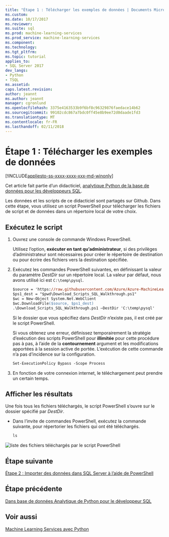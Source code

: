 ```yaml
---
title: "Étape 1 : Télécharger les exemples de données | Documents Microsoft"
ms.custom: 
ms.date: 10/17/2017
ms.reviewer: 
ms.suite: sql
ms.prod: machine-learning-services
ms.prod_service: machine-learning-services
ms.component: 
ms.technology: 
ms.tgt_pltfrm: 
ms.topic: tutorial
applies_to:
- SQL Server 2017
dev_langs:
- Python
- TSQL
ms.assetid: 
caps.latest.revision: 
author: jeannt
ms.author: jeannt
manager: cgronlund
ms.openlocfilehash: 3375e4163533b9f6bf8c96329876faedace14b62
ms.sourcegitcommit: 99102cdc867a7bdc0ff45e8b9ee72d0daade1fd3
ms.translationtype: MT
ms.contentlocale: fr-FR
ms.lasthandoff: 02/11/2018
---
```

# <a name="step-1-download-the-sample-data"></a>Étape 1 : Télécharger les exemples de données
[!INCLUDE[appliesto-ss-xxxx-xxxx-xxx-md-winonly](../../includes/appliesto-ss-xxxx-xxxx-xxx-md-winonly.md)]

Cet article fait partie d’un didacticiel, [analytique Python de la base de données pour les développeurs SQL](sqldev-in-database-python-for-sql-developers.md). 

Les données et les scripts de ce didacticiel sont partagés sur Github. Dans cette étape, vous utilisez un script PowerShell pour télécharger les fichiers de script et de données dans un répertoire local de votre choix.

## <a name="run-the-script"></a>Exécutez le script

1. Ouvrez une console de commande Windows PowerShell.

    Utilisez l’option, **exécuter en tant qu’administrateur**, si des privilèges d’administrateur sont nécessaires pour créer le répertoire de destination ou pour écrire des fichiers vers la destination spécifiée.

2. Exécutez les commandes PowerShell suivantes, en définissant la valeur du paramètre *DestDir* sur un répertoire local.  La valeur par défaut, nous avons utilisé ici est `C:\temp\pysql`.

    ```ps
    $source = 'https://raw.githubusercontent.com/Azure/Azure-MachineLearning-DataScience/master/Misc/PythonSQL/Download_Scripts_SQL_Walkthrough.ps1'
    $ps1_dest = "$pwd\Download_Scripts_SQL_Walkthrough.ps1"
    $wc = New-Object System.Net.WebClient
    $wc.DownloadFile($source, $ps1_dest)
    .\Download_Scripts_SQL_Walkthrough.ps1 –DestDir 'C:\temp\pysql'
    ```
    
    Si le dossier que vous spécifiez dans *DestDir* n’existe pas, il est créé par le script PowerShell.
    
    Si vous obtenez une erreur, définissez temporairement la stratégie d’exécution des scripts PowerShell pour **illimitée** pour cette procédure pas à pas, à l’aide de la **contournement** argument et les modifications apportées à la session active de portée. L’exécution de cette commande n’a pas d’incidence sur la configuration.
    
    ```ps
    Set-ExecutionPolicy Bypass -Scope Process
    ```

3. En fonction de votre connexion internet, le téléchargement peut prendre un certain temps. 

## <a name="view-the-results"></a>Afficher les résultats

Une fois tous les fichiers téléchargés, le script PowerShell s’ouvre sur le dossier spécifié par  *DestDir*. 

+ Dans l’invite de commandes PowerShell, exécutez la commande suivante, pour répertorier les fichiers qui ont été téléchargés.

    ```ps
    ls
    ```

![liste des fichiers téléchargés par le script PowerShell](media/sqldev-python-filelist.png "liste des fichiers téléchargés par le script PowerShell")

## <a name="next-step"></a>Étape suivante

[Étape 2 : Importer des données dans SQL Server à l’aide de PowerShell](sqldev-py2-import-data-to-sql-server-using-powershell.md)

## <a name="previous-step"></a>Étape précédente

[Dans base de données Analytique de Python pour le développeur SQL](sqldev-in-database-python-for-sql-developers.md)

## <a name="see-also"></a>Voir aussi

[Machine Learning Services avec Python](../python/sql-server-python-services.md)


